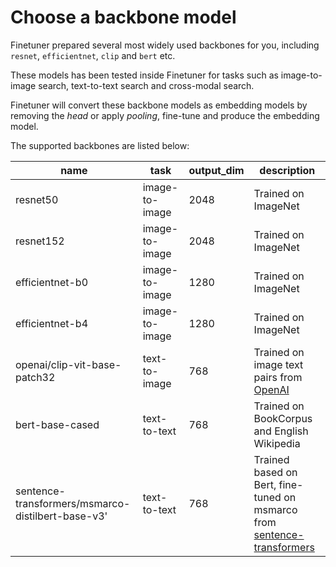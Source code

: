 # Choose a backbone model

Finetuner prepared several most widely used backbones for you,
including `resnet`, `efficientnet`, `clip` and `bert` etc.

These models has been tested inside Finetuner for tasks such as
image-to-image search, text-to-text search and cross-modal search.

Finetuner will convert these backbone models as embedding models by removing
the *head* or apply *pooling*,
fine-tune and produce the embedding model.

The supported backbones are listed below:

| name                          | task           | output_dim | description                                                                                      |
|-------------------------------|----------------|------------|--------------------------------------------------------------------------------------------------|
| resnet50                      | image-to-image | 2048       | Trained on ImageNet                                                                              |
| resnet152                     | image-to-image | 2048       | Trained on ImageNet                                                                              |
| efficientnet-b0               | image-to-image | 1280       | Trained on ImageNet                                                                              |
| efficientnet-b4               | image-to-image | 1280       | Trained on ImageNet                                                                              |
| openai/clip-vit-base-patch32  | text-to-image  | 768        | Trained on image text pairs from [OpenAI](https://openai.com/blog/clip/)                         |
| bert-base-cased  | text-to-text   | 768        | Trained on BookCorpus and English Wikipedia                                                      |
| sentence-transformers/msmarco-distilbert-base-v3'  | text-to-text   | 768        | Trained based on Bert, fine-tuned on msmarco from [sentence-transformers](https://www.sbert.net/) |